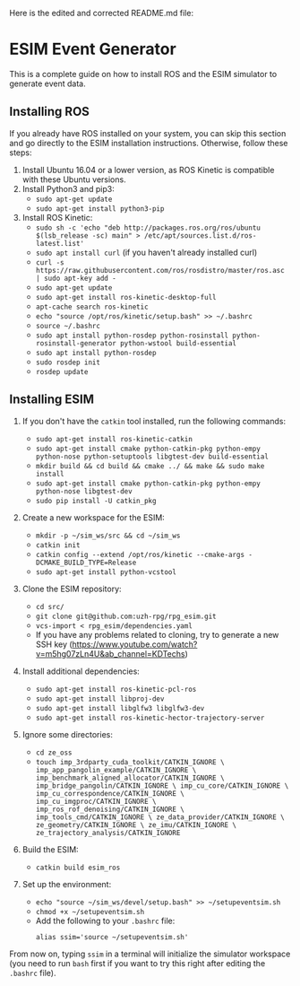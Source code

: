 Here is the edited and corrected README.md file:

# ESIM Event Generator

This is a complete guide on how to install ROS and the ESIM simulator to generate event data.

## Installing ROS

If you already have ROS installed on your system, you can skip this section and go directly to the ESIM installation instructions. Otherwise, follow these steps:

1. Install Ubuntu 16.04 or a lower version, as ROS Kinetic is compatible with these Ubuntu versions.
2. Install Python3 and pip3:
   - `sudo apt-get update`
   - `sudo apt-get install python3-pip`
3. Install ROS Kinetic:
   - `sudo sh -c 'echo "deb http://packages.ros.org/ros/ubuntu $(lsb_release -sc) main" > /etc/apt/sources.list.d/ros-latest.list'`
   - `sudo apt install curl` (if you haven't already installed curl)
   - `curl -s https://raw.githubusercontent.com/ros/rosdistro/master/ros.asc | sudo apt-key add -`
   - `sudo apt-get update`
   - `sudo apt-get install ros-kinetic-desktop-full`
   - `apt-cache search ros-kinetic`
   - `echo "source /opt/ros/kinetic/setup.bash" >> ~/.bashrc`
   - `source ~/.bashrc`
   - `sudo apt install python-rosdep python-rosinstall python-rosinstall-generator python-wstool build-essential`
   - `sudo apt install python-rosdep`
   - `sudo rosdep init`
   - `rosdep update`

## Installing ESIM

1. If you don't have the `catkin` tool installed, run the following commands:
   - `sudo apt-get install ros-kinetic-catkin`
   - `sudo apt-get install cmake python-catkin-pkg python-empy python-nose python-setuptools libgtest-dev build-essential`
   - `mkdir build && cd build && cmake ../ && make && sudo make install`
   - `sudo apt-get install cmake python-catkin-pkg python-empy python-nose libgtest-dev`
   - `sudo pip install -U catkin_pkg`

2. Create a new workspace for the ESIM:
   - `mkdir -p ~/sim_ws/src && cd ~/sim_ws`
   - `catkin init`
   - `catkin config --extend /opt/ros/kinetic --cmake-args -DCMAKE_BUILD_TYPE=Release`
   - `sudo apt-get install python-vcstool`

3. Clone the ESIM repository:
   - `cd src/`
   - `git clone git@github.com:uzh-rpg/rpg_esim.git`
   - `vcs-import < rpg_esim/dependencies.yaml`
   - If you have any problems related to cloning, try to generate a new SSH key (https://www.youtube.com/watch?v=m5hg07zLn4U&ab_channel=KDTechs)

4. Install additional dependencies:
   - `sudo apt-get install ros-kinetic-pcl-ros`
   - `sudo apt-get install libproj-dev`
   - `sudo apt-get install libglfw3 libglfw3-dev`
   - `sudo apt-get install ros-kinetic-hector-trajectory-server`

5. Ignore some directories:
   - `cd ze_oss`
   - `touch imp_3rdparty_cuda_toolkit/CATKIN_IGNORE \
     imp_app_pangolin_example/CATKIN_IGNORE \
     imp_benchmark_aligned_allocator/CATKIN_IGNORE \
     imp_bridge_pangolin/CATKIN_IGNORE \
     imp_cu_core/CATKIN_IGNORE \
     imp_cu_correspondence/CATKIN_IGNORE \
     imp_cu_imgproc/CATKIN_IGNORE \
     imp_ros_rof_denoising/CATKIN_IGNORE \
     imp_tools_cmd/CATKIN_IGNORE \
     ze_data_provider/CATKIN_IGNORE \
     ze_geometry/CATKIN_IGNORE \
     ze_imu/CATKIN_IGNORE \
     ze_trajectory_analysis/CATKIN_IGNORE`

6. Build the ESIM:
   - `catkin build esim_ros`

7. Set up the environment:
   - `echo "source ~/sim_ws/devel/setup.bash" >> ~/setupeventsim.sh`
   - `chmod +x ~/setupeventsim.sh`
   - Add the following to your `.bashrc` file:
     ```
     alias ssim='source ~/setupeventsim.sh'
     ```

From now on, typing `ssim` in a terminal will initialize the simulator workspace (you need to run `bash` first if you want to try this right after editing the `.bashrc` file).
